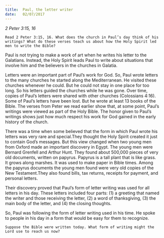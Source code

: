 ```yaml
---
title:  Paul, the letter writer
date:   02/07/2017
---
```


_2 Peter 3:15, 16_

`Read 2 Peter 3:15, 16. What does the church in Paul’s day think of his writings? What do these verses teach us about how the Holy Spirit led men to write the Bible?`

Paul is not trying to make a work of art when he writes his letter to the Galatians. Instead, the Holy Spirit leads Paul to write about situations that involve him and the believers in the churches in Galatia.

Letters were an important part of Paul’s work for God. So, Paul wrote letters to the many churches he started along the Mediterranean. He visited these churches whenever he could. But he could not stay in one place for too long. So his letters guided the churches while he was gone. Over time, copies of Paul’s letters were shared with other churches (Colossians 4:16). Some of Paul’s letters have been lost. But he wrote at least 13 books of the Bible. The verses from Peter we read earlier show that, at some point, Paul’s writings were viewed as part of the Holy Bible. The honor given to Paul’s writings shows just how much respect his work for God gained in the early history of the church.

There was a time when some believed that the form in which Paul wrote his letters was very rare and special.They thought the Holy Spirit created it just to contain God’s messages. But this view changed when two young men from Oxford made an important discovery in Egypt. The young men were Bernard Grenfell and Arthur Hunt. They found about 500,000 pieces of very old documents, written on papyrus. Papyrus is a tall plant that is like grass. It grows along marshes. It was used to make paper in Bible times. Among the papyrus documents the young men found were very old copies of the New Testament.They also found bills, tax returns, receipts for payment, and personal letters.

Their discovery proved that Paul’s form of letter writing was used for all letters in his day. These letters included four parts: (1) a greeting that named the writer and those receiving the letter, (2) a word of thanksgiving, (3) the main body of the letter, and (4) the closing thoughts.

So, Paul was following the form of letter writing used in his time. He spoke to people in his day in a form that would be easy for them to recognize.

`Suppose the Bible were written today. What form of writing might the Lord use to reach us now?`